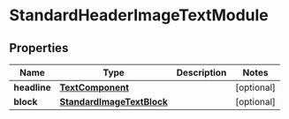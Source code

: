 
# StandardHeaderImageTextModule

## Properties
Name | Type | Description | Notes
------------ | ------------- | ------------- | -------------
**headline** | [**TextComponent**](TextComponent.md) |  |  [optional]
**block** | [**StandardImageTextBlock**](StandardImageTextBlock.md) |  |  [optional]



